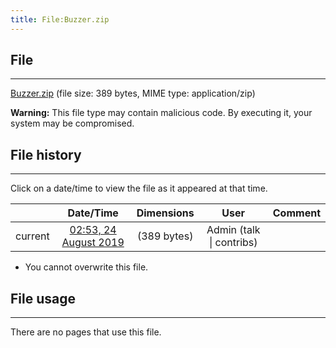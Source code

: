 ```yaml
---
title: File:Buzzer.zip
---
```


## File
--------

[Buzzer.zip](https://wiki.elecrow.com/images/9/9c/Buzzer.zip) (file size: 389 bytes, MIME type: application/zip)

**Warning:** This file type may contain malicious code. By executing it, your system may be compromised.

## File history
--------

Click on a date/time to view the file as it appeared at that time.

|         |                          Date/Time                           | Dimensions  |                             User                             | Comment |
| :-----: | :----------------------------------------------------------: | :---------: | :----------------------------------------------------------: | :-----: |
| current | [02:53, 24 August 2019](https://wiki.elecrow.com/images/9/9c/Buzzer.zip) | (389 bytes) | Admin (talk \| contribs) |         |

- You cannot overwrite this file.

## File usage
--------

There are no pages that use this file.